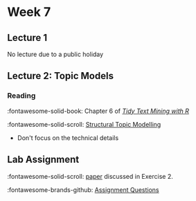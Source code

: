 # Week 7

## Lecture 1

No lecture due to a public holiday

## Lecture 2: Topic Models

### Reading

:fontawesome-solid-book: Chapter 6 of [*Tidy Text Mining with R*][tidytext]

:fontawesome-solid-scroll: [Structural Topic Modelling][stm] 

* Don't focus on the technical details

## Lab Assignment

:fontawesome-solid-scroll: [paper] discussed in Exercise 2.

:fontawesome-brands-github: [Assignment Questions][lab]


[tidytext]: https://www.tidytextmining.com/
[vader]: https://ojs.aaai.org/index.php/ICWSM/article/view/14550/14399
[stm]: https://github.com/bstewart/stm/blob/master/vignettes/stmVignette.pdf?raw=true
[lab]: https://github.com/tisem-digital-marketing/smwa-lab-intro-text
[paper]: https://www.aeaweb.org/articles?id=10.1257/aer.104.8.2421